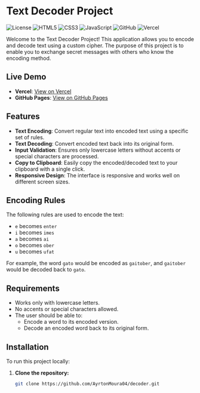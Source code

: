# Text Decoder Project

![License](https://img.shields.io/badge/license-MIT-blue.svg)
![HTML5](https://img.shields.io/badge/-HTML5-E34F26?logo=html5&logoColor=fff)
![CSS3](https://img.shields.io/badge/-CSS3-1572B6?logo=css3&logoColor=fff)
![JavaScript](https://img.shields.io/badge/-JavaScript-F7DF1E?logo=javascript&logoColor=000)
![GitHub](https://img.shields.io/badge/-GitHub-181717?logo=github&logoColor=fff)
![Vercel](https://img.shields.io/badge/-Vercel-000000?logo=vercel&logoColor=fff)

Welcome to the Text Decoder Project! This application allows you to encode and decode text using a custom cipher. The purpose of this project is to enable you to exchange secret messages with others who know the encoding method.

## Live Demo

- **Vercel**: [View on Vercel](https://decoder-o6g11r9ri-ayrtonmoura04s-projects.vercel.app/)
- **GitHub Pages**: [View on GitHub Pages](https://ayrtonmoura04.github.io/decoder/)

## Features

- **Text Encoding**: Convert regular text into encoded text using a specific set of rules.
- **Text Decoding**: Convert encoded text back into its original form.
- **Input Validation**: Ensures only lowercase letters without accents or special characters are processed.
- **Copy to Clipboard**: Easily copy the encoded/decoded text to your clipboard with a single click.
- **Responsive Design**: The interface is responsive and works well on different screen sizes.

## Encoding Rules

The following rules are used to encode the text:

- `e` becomes `enter`
- `i` becomes `imes`
- `a` becomes `ai`
- `o` becomes `ober`
- `u` becomes `ufat`

For example, the word `gato` would be encoded as `gaitober`, and `gaitober` would be decoded back to `gato`.

## Requirements

- Works only with lowercase letters.
- No accents or special characters allowed.
- The user should be able to:
  - Encode a word to its encoded version.
  - Decode an encoded word back to its original form.

## Installation

To run this project locally:

1. **Clone the repository:**

   ```bash
   git clone https://github.com/AyrtonMoura04/decoder.git
